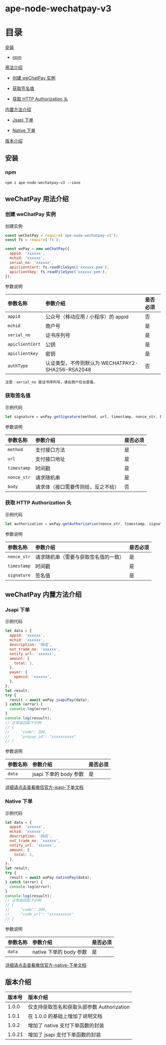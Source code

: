 # ape-node-wechatpay-v3

# 目录

[安装](#安装)

- [npm](#npm)

[用法介绍](#用法介绍)

- [创建 weChatPay 实例](#创建-weChatPay-实例)

- [获取签名值](#获取签名值)

- [获取 HTTP Authorization 头](#获取-http-authorization-头)

[内置方法介绍](#内置方法介绍)

- [Jsapi 下单](#Jsapi-下单)

- [Native 下单](#Native-下单)

[版本介绍](#版本介绍)

## 安装

### npm

```ssh
npm i ape-node-wechatpay-v3 --save
```

## weChatPay 用法介绍

### 创建 weChatPay 实例

创建实例

```javascript
const weChatPay = require('ape-node-wechatpay-v3');
const fs = require('fs');

const wxPay = new weChatPay({
  appid: 'xxxxxx',
  mchid: 'xxxxxx',
  serial_no: 'xxxxxx',
  apiclientCert: fs.readFileSync('xxxxxx.pem'),
  apiclientkey: fs.readFileSync('xxxxxx.pem'),
});
```

参数说明

| 参数名称        | 参数介绍                                         | 是否必须 |
| :-------------- | :----------------------------------------------- | :------- |
| `appid`         | 公众号（移动应用 / 小程序）的 appid             | 否       |
| `mchid`         | 商户号                                           | 是       |
| `serial_no`     | 证书序列号                                       | 是       |
| `apiclientCert` | 公钥                                             | 是       |
| `apiclientkey`  | 密钥                                             | 是       |
| `authType`      | 认证类型，不传则默认为 WECHATPAY2-SHA256-RSA2048 | 否       |

`注意：serial_no 是证书序列号，请在商户后台查看。`

### 获取签名值

示例代码

```javascript
let signature = wxPay.getSignature(method, url, timestamp, nonce_str, body);
```

参数说明

| 参数名称    | 参数介绍                           | 是否必须 |
| :---------- | :--------------------------------- | :------- |
| `method`    | 支付接口方法                       | 是       |
| `url`       | 支付接口地址                       | 是       |
| `timestamp` | 时间戳                             | 是       |
| `nonce_str` | 请求随机串                         | 是       |
| `body`      | 请求体（接口需要传则给，反之不给） | 否       |

### 获取 HTTP Authorization 头

示例代码

```javascript
let authorization = wxPay.getAuthorization(nonce_str, timestamp, signature);
```

参数说明

| 参数名称    | 参数介绍                             | 是否必须 |
| :---------- | :----------------------------------- | :------- |
| `nonce_str` | 请求随机串（需要与获取签名值的一致） | 是       |
| `timestamp` | 时间戳                               | 是       |
| `signature` | 签名值                               | 是       |

## weChatPay 内置方法介绍

### Jsapi 下单

示例代码

```javascript
let data = {
  appid: 'xxxxxx',
  mchid: 'xxxxxx',
  description: '测试',
  out_trade_no: 'xxxxxx',
  notify_url: 'xxxxxx',
  amount: {
    total: 1,
  },
  payer: {
    openid: 'xxxxxx',
  },
};
let result;
try {
  result = await wxPay.jsapiPay(data);
} catch (error) {
  console.log(error);
}
console.log(resuult);
// 正常返回如下示例
// {
//     "code": 200,
//     "prepay_id": "xxxxxxxxxx"
// }
```

参数说明

| 参数名称      | 参数介绍                            | 是否必须   |
| :------------ | :-------------------------------- | :--------- |
| `data`        | jsapi 下单的 body 参数              | 是       |

[详细请点击查看微信官方-jsapi-下单文档](https://pay.weixin.qq.com/docs/merchant/apis/jsapi-payment/direct-jsons/jsapi-prepay.html)

### Native 下单

示例代码

```javascript
let data = {
  appid: 'xxxxxx',
  mchid: 'xxxxxx',
  description: '测试',
  out_trade_no: 'xxxxxx',
  notify_url: 'xxxxxx',
  amount: {
    total: 1,
  },
};
let result;
try {
  result = await wxPay.nativePay(data);
} catch (error) {
  console.log(error);
}
console.log(resuult);
// 正常返回如下示例
// {
//     "code": 200,
//     "code_url": "xxxxxxxxxx"
// }
```

参数说明

| 参数名称      | 参数介绍                            | 是否必须   |
| :------------ | :-------------------------------- | :--------- |
| `data`        | native 下单的 body 参数             | 是        |

[详细请点击查看微信官方-native-下单文档](https://pay.weixin.qq.com/docs/merchant/apis/native-payment/direct-jsons/native-prepay.html)

## 版本介绍

| 版本号 | 版本介绍                                   |
| :----- | :----------------------------------------- |
| 1.0.0  | 仅支持获取签名和获取头部参数 Authorization |
| 1.0.1  | 在 1.0.0 的基础上增加了说明文档            |
| 1.0.2  | 增加了 native 支付下单函数的封装           |
| 1.0.21  | 增加了 jsapi 支付下单函数的封装           |
